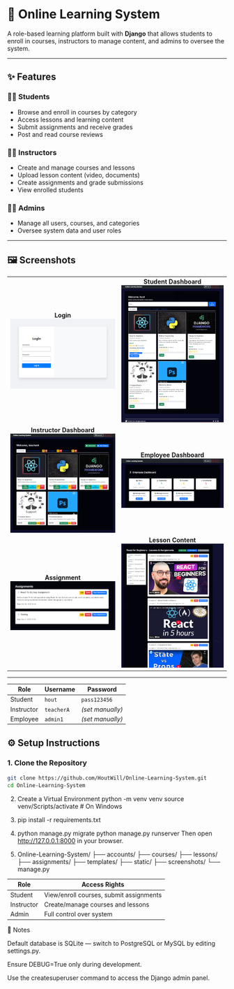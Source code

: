 # 🧠 Online Learning System

A role-based learning platform built with **Django** that allows students to enroll in courses, instructors to manage content, and admins to oversee the system.

---

## ✨ Features

### 👩‍🎓 Students
- Browse and enroll in courses by category
- Access lessons and learning content
- Submit assignments and receive grades
- Post and read course reviews

### 👨‍🏫 Instructors
- Create and manage courses and lessons
- Upload lesson content (video, documents)
- Create assignments and grade submissions
- View enrolled students

### 🧑‍💼 Admins
- Manage all users, courses, and categories
- Oversee system data and user roles

---

## 🖼 Screenshots

<table> <tr> <td align="center"> <b>Login</b><br> <img src="screenshots/LoginPage.png" width="600"> </td> <td align="center"> <b>Student Dashboard</b><br> <img src="screenshots/student_dashboard.png" width="600"> </td> </tr> <tr> <td align="center"> <b>Instructor Dashboard</b><br> <img src="screenshots/Instructor_dashboard.png" width="600"> </td> <td align="center"> <b>Employee Dashboard</b><br> <img src="screenshots/Employee_Dashboard.png" width="600"> </td> </tr> <tr> <td align="center"> <b>Assignment</b><br> <img src="screenshots/Assignment.png" width="600"> </td> <td align="center"> <b>Lesson Content</b><br> <img src="screenshots/Lesson_Content.png" width="600"> </td> </tr> </table>

---
| Role       | Username   | Password         |
| ---------- | ---------- | ---------------- |
| Student    | `hout`     | `pass123456`     |
| Instructor | `teacherA` | *(set manually)* |
| Employee   | `admin1`   | *(set manually)* |


## ⚙️ Setup Instructions

### 1. Clone the Repository
```bash
git clone https://github.com/HoutWill/Online-Learning-System.git
cd Online-Learning-System
```
2. Create a Virtual Environment
    python -m venv venv
    source venv/Scripts/activate  # On Windows

3. pip install -r requirements.txt

4. python manage.py migrate
   python manage.py runserver
   Then open http://127.0.0.1:8000
 in your browser.

5. Online-Learning-System/
├── accounts/
├── courses/
├── lessons/
├── assignments/
├── templates/
├── static/
├── screenshots/
└── manage.py

| Role       | Access Rights                           |
| ---------- | --------------------------------------- |
| Student    | View/enroll courses, submit assignments |
| Instructor | Create/manage courses and lessons       |
| Admin      | Full control over system                |



📌 Notes

Default database is SQLite — switch to PostgreSQL or MySQL by editing settings.py.

Ensure DEBUG=True only during development.

Use the createsuperuser command to access the Django admin panel.




